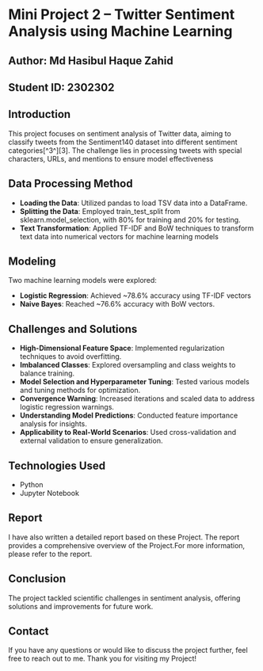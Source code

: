 # Mini Project 2 – Twitter Sentiment Analysis using Machine Learning
## Author: Md Hasibul Haque Zahid
## Student ID: 2302302

## Introduction
This project focuses on sentiment analysis of Twitter data, aiming to classify tweets from the Sentiment140 dataset into different sentiment categories[^3^][3]. The challenge lies in processing tweets with special characters, URLs, and mentions to ensure model effectiveness

## Data Processing Method
- **Loading the Data**: Utilized pandas to load TSV data into a DataFrame.
- **Splitting the Data**: Employed train_test_split from sklearn.model_selection, with 80% for training and 20% for testing.
- **Text Transformation**: Applied TF-IDF and BoW techniques to transform text data into numerical vectors for machine learning models
## Modeling
Two machine learning models were explored:
- **Logistic Regression**: Achieved ~78.6% accuracy using TF-IDF vectors
- **Naive Bayes**: Reached ~76.6% accuracy with BoW vectors.

## Challenges and Solutions
- **High-Dimensional Feature Space**: Implemented regularization techniques to avoid overfitting.
- **Imbalanced Classes**: Explored oversampling and class weights to balance training.
- **Model Selection and Hyperparameter Tuning**: Tested various models and tuning methods for optimization.
- **Convergence Warning**: Increased iterations and scaled data to address logistic regression warnings.
- **Understanding Model Predictions**: Conducted feature importance analysis for insights.
- **Applicability to Real-World Scenarios**: Used cross-validation and external validation to ensure generalization.

## Technologies Used
- Python
- Jupyter Notebook

## Report
I have also written a detailed report based on these Project. The report provides a comprehensive overview of the Project.For more information, please refer to the report.

## Conclusion
The project tackled scientific challenges in sentiment analysis, offering solutions and improvements for future work.

## Contact
If you have any questions or would like to discuss the project further, feel free to reach out to me.
Thank you for visiting my Project!


